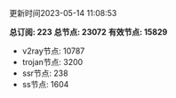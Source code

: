 更新时间2023-05-14 11:08:53

**总订阅: 223**
**总节点: 23072**
**有效节点: 15829**
- v2ray节点: 10787
- trojan节点: 3200
- ssr节点: 238
- ss节点: 1604
